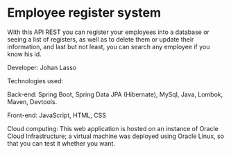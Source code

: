# Employee register system
With this API REST you can register your employees into a database or seeing a list of registers, as well as to delete them or update their information,
and last but not least, you can search any employee if you know his id.

Developer: Johan Lasso

Technologies used:

Back-end: Spring Boot, Spring Data JPA (Hibernate), MySql, Java, Lombok, Maven, Devtools.

Front-end: JavaScript, HTML, CSS

Cloud computing: This web application is hosted on an instance of Oracle Cloud Infrastructure; a virtual machine was deployed using Oracle Linux, so that you can test it whether you want. 